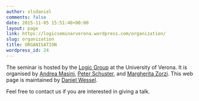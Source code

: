 ```yaml
---
author: vlsdaniel
comments: false
date: 2015-11-05 15:51:48+00:00
layout: page
link: https://logicseminarverona.wordpress.com/organization/
slug: organization
title: ORGANISATION
wordpress_id: 24
---
```


The seminar is hosted by the [Logic Group](http://www.di.univr.it/?ent=grupporic&id=231&lang=en) at the University of Verona.
It is organised by [Andrea Masini](http://www.di.univr.it/?ent=persona&id=126&lang=it), [Peter Schuster](http://www.di.univr.it/?ent=persona&id=21404), and [Margherita Zorzi](http://profs.sci.univr.it/~zorzim/).
This web page is maintained by [Daniel Wessel](https://www5.unitn.it/People/en/Web/Persona/PER0180654#INFO).

Feel free to contact us if you are interested in giving a talk.
